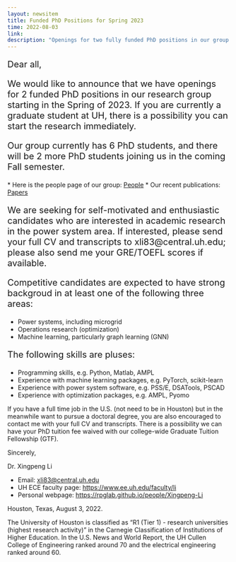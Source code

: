 ```yaml
---
layout: newsitem
title: Funded PhD Positions for Spring 2023
time: 2022-08-03
link: 
description: "Openings for two fully funded PhD positions in our group for Spring 2023: #PowerSystems #Microgrids #Optimization #MachineLearning #GraphLearning #GNN."
---
```


<div class="smallhead" style="font-size:20px;">
<!--      <p style="color:black; font-size:20px;"> -->
      <p>
Dear all,
      </p>
</div>

<div class="smallhead" style="font-size:20px;">
      <p>
We would like to announce that we have openings for 2 funded PhD positions in our research group starting in the Spring of 2023. If you are currently a graduate student at UH, there is a possibility you can start the research immediately. 
      </p>
</div>

<div class="smallhead" style="font-size:20px;">
      <p>
Our group currently has 6 PhD students, and there will be 2 more PhD students joining us in the coming Fall semester.
      </p>
</div>
* Here is the people page of our group: <a href="/people" class="" target="_blank">People</a>
* Our recent publications: <a href="/papers" class="" target="_blank">Papers</a>


<div class="smallhead" style="font-size:20px;">
      <p>
We are seeking for self-motivated and enthusiastic candidates who are interested in academic research in the power system area. If interested, please send your full CV and transcripts to xli83@central.uh.edu; please also send me your GRE/TOEFL scores if available.
      </p>
</div>

<div class="smallhead" style="font-size:20px;">
      <p>
Competitive candidates are expected to have strong backgroud in at least one of the following three areas: 
      </p>
</div>

* Power systems, including microgrid
* Operations research (optimization)
* Machine learning, particularly graph learning (GNN)

<div class="smallhead" style="font-size:20px;">
      <p>
The following skills are pluses:
      </p>
</div>

* Programming skills, e.g. Python, Matlab, AMPL
* Experience with machine learning packages, e.g. PyTorch, scikit-learn
* Experience with power system software, e.g. PSS/E, DSATools, PSCAD
* Experience with optimization packages, e.g. AMPL, Pyomo

If you have a full time job in the U.S. (not need to be in Houston) but in the meanwhile want to pursue a doctoral degree, you are also encouraged to contact me with your full CV and transcripts. There is a possibility we can have your PhD tuition fee waived with our college-wide Graduate Tuition Fellowship (GTF).

Sincerely,

Dr. Xingpeng Li
* Email: xli83@central.uh.edu
* UH ECE faculty page: <a href="https://www.ee.uh.edu/faculty/li" class="" target="_blank">https://www.ee.uh.edu/faculty/li
* Personal webpage: <a href="/people/Xingpeng-Li" class="" target="_blank">https://rpglab.github.io/people/Xingpeng-Li

Houston, Texas, August 3, 2022.

The University of Houston is classified as “R1 (Tier 1) - research universities (highest research activity)” in the Carnegie Classification of Institutions of Higher Education. In the U.S. News and World Report, the UH Cullen College of Engineering ranked around 70 and the electrical engineering ranked around 60. 
